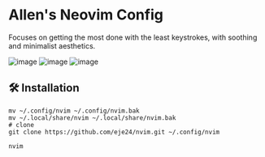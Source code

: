 # Allen's Neovim Config
Focuses on getting the most done with the least keystrokes, with soothing and minimalist aesthetics.

![image](https://github.com/YilunAllenChen/nvim/assets/32376517/1507021c-01d0-4ebc-a398-e65ccc83e133)
![image](https://github.com/YilunAllenChen/nvim/assets/32376517/c20fa6f3-8045-46df-a34f-daeed0f067a0)
![image](https://github.com/YilunAllenChen/nvim/assets/32376517/1170a121-76c9-4b98-85c0-282e45e05131)



## 🛠️ Installation
```shell
mv ~/.config/nvim ~/.config/nvim.bak
mv ~/.local/share/nvim ~/.local/share/nvim.bak
# clone
git clone https://github.com/eje24/nvim.git ~/.config/nvim

nvim
```
